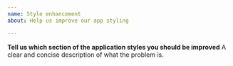 ```yaml
---
name: Style enhancement
about: Help us improve our app styling

---
```


**Tell us which section of the application styles you should be improved**
A clear and concise description of what the problem is.
